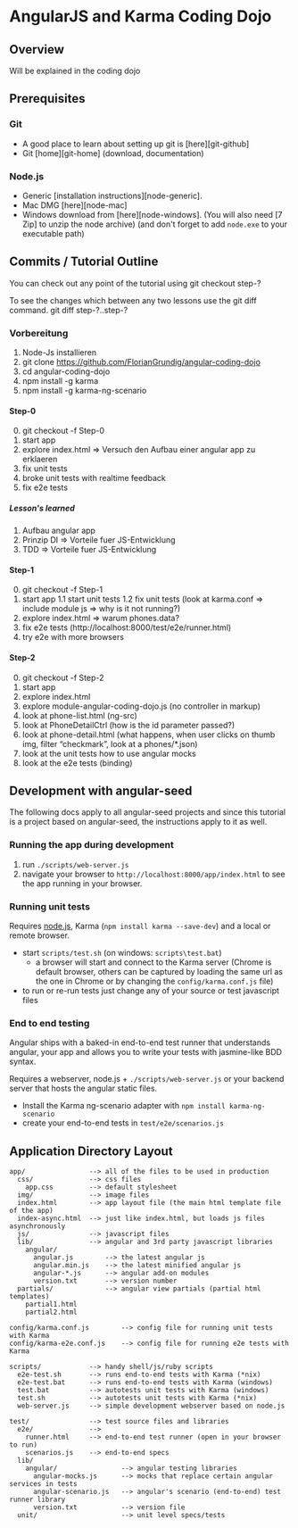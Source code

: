 # AngularJS and Karma Coding Dojo



## Overview

Will be explained in the coding dojo

## Prerequisites

### Git
- A good place to learn about setting up git is [here][git-github]
- Git [home][git-home] (download, documentation)

### Node.js
- Generic [installation instructions][node-generic].
- Mac DMG [here][node-mac]
- Windows download from [here][node-windows]. (You will also need [7 Zip] to unzip the node archive)
  (and don't forget to add `node.exe` to  your executable path)

## Commits / Tutorial Outline

You can check out any point of the tutorial using
    git checkout step-?

To see the changes which between any two lessons use the git diff command.
    git diff step-?..step-?

### Vorbereitung
1. Node-Js installieren
2. git clone https://github.com/FlorianGrundig/angular-coding-dojo
3. cd angular-coding-dojo
4. npm install -g karma
5. npm install -g karma-ng-scenario

#### Step-0
0. git checkout -f Step-0
1. start app
2. explore index.html => Versuch den Aufbau einer angular app zu erklaeren
3. fix unit tests
4. broke unit tests with realtime feedback
5. fix e2e tests

##### Lesson's learned
1. Aufbau angular app
2. Prinzip DI => Vorteile fuer JS-Entwicklung
3. TDD => Vorteile fuer JS-Entwicklung

#### Step-1
0. git checkout -f Step-1
1. start app
1.1 start unit tests
1.2 fix unit tests (look at karma.conf => include module js => why is it not running?)
2. explore index.html => warum phones.data?
3. fix e2e tests (http://localhost:8000/test/e2e/runner.html)
4. try e2e with more browsers

#### Step-2
0. git checkout -f Step-2
1. start app
2. explore index.html
3. explore module-angular-coding-dojo.js (no controller in markup)
4. look at phone-list.html (ng-src)
5. look at PhoneDetailCtrl (how is the id parameter passed?)
6. look at phone-detail.html (what happens, when user clicks on thumb img, filter “checkmark”, look at a phones/*.json)
7. look at the unit tests how to use angular mocks
8. look at the e2e tests (binding)



## Development with angular-seed

The following docs apply to all angular-seed projects and since this tutorial is a project
based on angular-seed, the instructions apply to it as well.

### Running the app during development

1. run `./scripts/web-server.js`
2. navigate your browser to `http://localhost:8000/app/index.html` to see the app running in your
   browser.

### Running unit tests

Requires [node.js](http://nodejs.org/), Karma (`npm install karma --save-dev`) and a local
or remote browser.

* start `scripts/test.sh` (on windows: `scripts\test.bat`)
  * a browser will start and connect to the Karma server (Chrome is default browser, others can be captured by loading the same url as the one in Chrome or by changing the `config/karma.conf.js` file)
* to run or re-run tests just change any of your source or test javascript files


### End to end testing

Angular ships with a baked-in end-to-end test runner that understands angular, your app and allows
you to write your tests with jasmine-like BDD syntax.

Requires a webserver, node.js + `./scripts/web-server.js` or your backend server that hosts the angular static files.

* Install the Karma ng-scenario adapter with `npm install karma-ng-scenario`
* create your end-to-end tests in `test/e2e/scenarios.js`

## Application Directory Layout

    app/                --> all of the files to be used in production
      css/              --> css files
        app.css         --> default stylesheet
      img/              --> image files
      index.html        --> app layout file (the main html template file of the app)
      index-async.html  --> just like index.html, but loads js files asynchronously
      js/               --> javascript files
      lib/              --> angular and 3rd party javascript libraries
        angular/
          angular.js        --> the latest angular js
          angular.min.js    --> the latest minified angular js
          angular-*.js      --> angular add-on modules
          version.txt       --> version number
      partials/             --> angular view partials (partial html templates)
        partial1.html
        partial2.html

    config/karma.conf.js        --> config file for running unit tests with Karma
    config/karma-e2e.conf.js    --> config file for running e2e tests with Karma

    scripts/            --> handy shell/js/ruby scripts
      e2e-test.sh       --> runs end-to-end tests with Karma (*nix)
      e2e-test.bat      --> runs end-to-end tests with Karma (windows)
      test.bat          --> autotests unit tests with Karma (windows)
      test.sh           --> autotests unit tests with Karma (*nix)
      web-server.js     --> simple development webserver based on node.js

    test/               --> test source files and libraries
      e2e/              -->
        runner.html     --> end-to-end test runner (open in your browser to run)
        scenarios.js    --> end-to-end specs
      lib/
        angular/                --> angular testing libraries
          angular-mocks.js      --> mocks that replace certain angular services in tests
          angular-scenario.js   --> angular's scenario (end-to-end) test runner library
          version.txt           --> version file
      unit/                     --> unit level specs/tests

